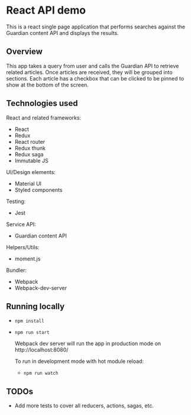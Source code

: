 # React API demo

This is a react single page application that performs searches against the Guardian content API and displays the results.

## Overview

This app takes a query from user and calls the Guardian API to retrieve related articles. Once articles are received, they will be grouped into sections. Each article has a checkbox that can be clicked to be pinned to show at the bottom of the screen.

## Technologies used

React and related frameworks:

- React
- Redux
- React router
- Redux thunk
- Redux saga
- Immutable JS

UI/Design elements:

- Material UI
- Styled components

Testing:

- Jest

Service API:

- Guardian content API

Helpers/Utils:

- moment.js

Bundler:

- Webpack
- Webpack-dev-server

## Running locally

- `npm install`
- `npm run start`

  Webpack dev server will run the app in production mode on http://localhost:8080/

  To run in development mode with hot module reload:

  - `npm run watch`

## TODOs

- Add more tests to cover all reducers, actions, sagas, etc.
